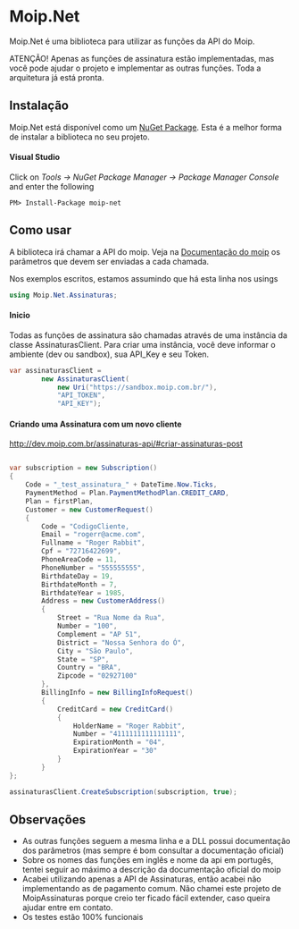 # Moip.Net

Moip.Net é uma biblioteca para utilizar as funções da API do Moip.

ATENÇÃO! Apenas as funções de assinatura estão implementadas, mas você pode ajudar o projeto e implementar as outras funções. Toda a arquitetura já está pronta.

## Instalação

Moip.Net está disponível como um [NuGet Package](https://www.nuget.org/packages/moip-net/). Esta é a melhor forma de instalar a biblioteca no seu projeto.

#### Visual Studio

Click on *Tools -> NuGet Package Manager -> Package Manager Console* and enter the following

	PM> Install-Package moip-net

## Como usar

A biblioteca irá chamar a API do moip. Veja na [Documentação do moip](http://dev.moip.com.br/assinaturas-api/) os parâmetros que devem ser enviadas a cada chamada.

Nos exemplos escritos, estamos assumindo que há esta linha nos usings

```cs
using Moip.Net.Assinaturas;
```

#### Inicio

Todas as funções de assinatura são chamadas através de uma instância da classe AssinaturasClient.
Para criar uma instância, você deve informar o ambiente (dev ou sandbox), sua API_Key e seu Token.

```cs
var assinaturasClient = 
		new AssinaturasClient(
			new Uri("https://sandbox.moip.com.br/"), 
			"API_TOKEN",
			"API_KEY");
```

#### Criando uma Assinatura com um novo cliente

http://dev.moip.com.br/assinaturas-api/#criar-assinaturas-post

```cs

var subscription = new Subscription()
{
    Code = "_test_assinatura_" + DateTime.Now.Ticks,
    PaymentMethod = Plan.PaymentMethodPlan.CREDIT_CARD,
    Plan = firstPlan,
    Customer = new CustomerRequest()
	{
		Code = "CodigoCliente,
		Email = "rogerr@acme.com",
		Fullname = "Roger Rabbit",
		Cpf = "72716422699",
		PhoneAreaCode = 11,
		PhoneNumber = "555555555",
		BirthdateDay = 19,
		BirthdateMonth = 7,
		BirthdateYear = 1985,
		Address = new CustomerAddress()
		{
			Street = "Rua Nome da Rua",
			Number = "100",
			Complement = "AP 51",
			District = "Nossa Senhora do Ó",
			City = "São Paulo",
			State = "SP",
			Country = "BRA",
			Zipcode = "02927100"
		},
		BillingInfo = new BillingInfoRequest()
		{
			CreditCard = new CreditCard()
			{
				HolderName = "Roger Rabbit",
				Number = "4111111111111111",
				ExpirationMonth = "04",
				ExpirationYear = "30"
			}
		}
};

assinaturasClient.CreateSubscription(subscription, true);

```

## Observações

- As outras funções seguem a mesma linha e a DLL possui documentação dos parâmetros (mas sempre é bom consultar a documentação oficial)
- Sobre os nomes das funções em inglês e nome da api em portugês, tentei seguir ao máximo a descrição da documentação oficial do moip
- Acabei utilizando apenas a API de Assinaturas, então acabei não implementando as de pagamento comum. Não chamei este projeto de MoipAssinaturas porque creio ter ficado fácil extender, caso queira ajudar entre em contato.
- Os testes estão 100% funcionais
